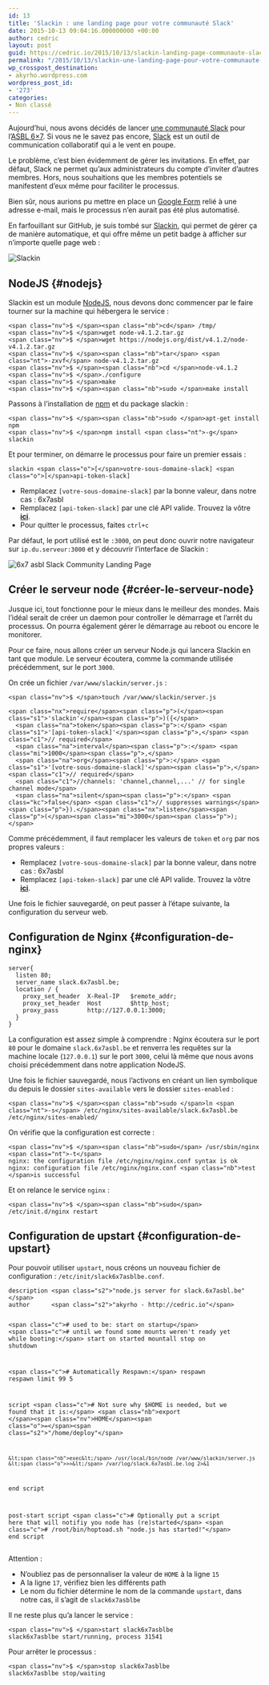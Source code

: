 ```yaml
---
id: 13
title: 'Slackin : une landing page pour votre communauté Slack'
date: 2015-10-13 09:04:16.000000000 +00:00
author: cedric
layout: post
guid: https://cedric.io/2015/10/13/slackin-landing-page-communaute-slack.html
permalink: "/2015/10/13/slackin-une-landing-page-pour-votre-communaute-slack/"
wp_crosspost_destination:
- akyrho.wordpress.com
wordpress_post_id:
- '273'
categories:
- Non classé
---
```

Aujourd’hui, nous avons décidés de lancer [une communauté Slack](http://slack.6x7asbl.be) pour l’[ASBL 6&#215;7](http://www.6x7asbl.be). Si vous ne le savez pas encore, [Slack](http://slack.com) est un outil de communication collaboratif qui a le vent en poupe.

Le problème, c’est bien évidemment de gérer les invitations. En effet, par défaut, Slack ne permet qu’aux administrateurs du compte d’inviter d’autres membres. Hors, nous souhaitions que les membres potentiels se manifestent d’eux même pour faciliter le processus.

Bien sûr, nous aurions pu mettre en place un [Google Form](https://www.google.com/intl/fr_be/forms/about/) relié à une adresse e-mail, mais le processus n’en aurait pas été plus automatisé.

En farfouillant sur GitHub, je suis tombé sur [Slackin](https://github.com/rauchg/slackin), qui permet de gérer ça de manière automatique, et qui offre même un petit badge à afficher sur n’importe quelle page web :

![Slackin](/images/slackin-demo.gif) 

## NodeJS {#nodejs}

Slackin est un module [NodeJS](nodejs.org), nous devons donc commencer par le faire tourner sur la machine qui hébergera le service :

<div class="language-sh highlighter-rouge">
  <div class="highlight">
    <pre class="highlight"><code>&lt;span class="nv">$ &lt;/span>&lt;span class="nb">cd&lt;/span> /tmp/
&lt;span class="nv">$ &lt;/span>wget node-v4.1.2.tar.gz
&lt;span class="nv">$ &lt;/span>wget https://nodejs.org/dist/v4.1.2/node-v4.1.2.tar.gz
&lt;span class="nv">$ &lt;/span>&lt;span class="nb">tar&lt;/span> &lt;span class="nt">-zxvf&lt;/span> node-v4.1.2.tar.gz
&lt;span class="nv">$ &lt;/span>&lt;span class="nb">cd &lt;/span>node-v4.1.2
&lt;span class="nv">$ &lt;/span>./configure
&lt;span class="nv">$ &lt;/span>make
&lt;span class="nv">$ &lt;/span>&lt;span class="nb">sudo &lt;/span>make install
</code></pre>
  </div>
</div>

Passons à l’installation de [npm](https://www.npmjs.com/) et du package slackin :

<!-- more -->

<div class="language-sh highlighter-rouge">
  <div class="highlight">
    <pre class="highlight"><code>&lt;span class="nv">$ &lt;/span>&lt;span class="nb">sudo &lt;/span>apt-get install npm
&lt;span class="nv">$ &lt;/span>npm install &lt;span class="nt">-g&lt;/span> slackin
</code></pre>
  </div>
</div>

Et pour terminer, on démarre le processus pour faire un premier essais :

<div class="language-sh highlighter-rouge">
  <div class="highlight">
    <pre class="highlight"><code>slackin &lt;span class="o">[&lt;/span>votre-sous-domaine-slack] &lt;span class="o">[&lt;/span>api-token-slack]
</code></pre>
  </div>
</div>

  * Remplacez <code class="highlighter-rouge">[votre-sous-domaine-slack]</code> par la bonne valeur, dans notre cas : 6x7asbl
  * Remplacez <code class="highlighter-rouge">[api-token-slack]</code> par une clé API valide. Trouvez la vôtre [**ici**](https://api.slack.com/web).
  * Pour quitter le processus, faites <code class="highlighter-rouge">ctrl+c</code>

Par défaut, le port utilisé est le <code class="highlighter-rouge">:3000</code>, on peut donc ouvrir notre navigateur sur <code class="highlighter-rouge">ip.du.serveur:3000</code> et y découvrir l’interface de Slackin :

![6x7 asbl Slack Community Landing Page](/images/6x7asbl-slack-community.jpg) 

## Créer le serveur node {#créer-le-serveur-node}

Jusque ici, tout fonctionne pour le mieux dans le meilleur des mondes. Mais l’idéal serait de créer un daemon pour controller le démarrage et l’arrêt du processus. On pourra également gérer le démarrage au reboot ou encore le monitorer.

Pour ce faire, nous allons créer un serveur Node.js qui lancera Slackin en tant que module. Le serveur écoutera, comme la commande utilisée précédemment, sur le port <code class="highlighter-rouge">3000</code>.

On crée un fichier <code class="highlighter-rouge">/var/www/slackin/server.js</code> :

<div class="language-sh highlighter-rouge">
  <div class="highlight">
    <pre class="highlight"><code>&lt;span class="nv">$ &lt;/span>touch /var/www/slackin/server.js
</code></pre>
  </div>
</div>

<div class="language-js highlighter-rouge">
  <div class="highlight">
    <pre class="highlight"><code>&lt;span class="nx">require&lt;/span>&lt;span class="p">(&lt;/span>&lt;span class="s1">'slackin'&lt;/span>&lt;span class="p">)({&lt;/span>
  &lt;span class="na">token&lt;/span>&lt;span class="p">:&lt;/span> &lt;span class="s1">'[api-token-slack]'&lt;/span>&lt;span class="p">,&lt;/span> &lt;span class="c1">// required&lt;/span>
  &lt;span class="na">interval&lt;/span>&lt;span class="p">:&lt;/span> &lt;span class="mi">1000&lt;/span>&lt;span class="p">,&lt;/span>
  &lt;span class="na">org&lt;/span>&lt;span class="p">:&lt;/span> &lt;span class="s1">'[votre-sous-domaine-slack]'&lt;/span>&lt;span class="p">,&lt;/span> &lt;span class="c1">// required&lt;/span>
  &lt;span class="c1">//channels: 'channel,channel,...' // for single channel mode&lt;/span>
  &lt;span class="na">silent&lt;/span>&lt;span class="p">:&lt;/span> &lt;span class="kc">false&lt;/span> &lt;span class="c1">// suppresses warnings&lt;/span>
&lt;span class="p">}).&lt;/span>&lt;span class="nx">listen&lt;/span>&lt;span class="p">(&lt;/span>&lt;span class="mi">3000&lt;/span>&lt;span class="p">);&lt;/span>
</code></pre>
  </div>
</div>

Comme précédemment, il faut remplacer les valeurs de <code class="highlighter-rouge">token</code> et <code class="highlighter-rouge">org</code> par nos propres valeurs :

  * Remplacez <code class="highlighter-rouge">[votre-sous-domaine-slack]</code> par la bonne valeur, dans notre cas : 6x7asbl
  * Remplacez <code class="highlighter-rouge">[api-token-slack]</code> par une clé API valide. Trouvez la vôtre [**ici**](https://api.slack.com/web).

Une fois le fichier sauvegardé, on peut passer à l’étape suivante, la configuration du serveur web.

## Configuration de Nginx {#configuration-de-nginx}

<div class="highlighter-rouge">
  <div class="highlight">
    <pre class="highlight"><code>server{
  listen 80;
  server_name slack.6x7asbl.be;
  location / {
    proxy_set_header  X-Real-IP   $remote_addr;
    proxy_set_header  Host        $http_host;
    proxy_pass        http://127.0.0.1:3000;
  }
}
</code></pre>
  </div>
</div>

La configuration est assez simple à comprendre : Nginx écoutera sur le port <code class="highlighter-rouge">80</code> pour le domaine <code class="highlighter-rouge">slack.6x7asbl.be</code> et renverra les requêtes sur la machine locale (<code class="highlighter-rouge">127.0.0.1</code>) sur le port <code class="highlighter-rouge">3000</code>, celui là même que nous avons choisi précédemment dans notre application NodeJS.

Une fois le fichier sauvegardé, nous l’activons en créant un lien symbolique du depuis le dossier <code class="highlighter-rouge">sites-available</code> vers le dossier <code class="highlighter-rouge">sites-enabled</code> :

<div class="language-sh highlighter-rouge">
  <div class="highlight">
    <pre class="highlight"><code>&lt;span class="nv">$ &lt;/span>&lt;span class="nb">sudo &lt;/span>ln &lt;span class="nt">-s&lt;/span> /etc/nginx/sites-available/slack.6x7asbl.be /etc/nginx/sites-enabled/
</code></pre>
  </div>
</div>

On vérifie que la configuration est correcte :

<div class="language-sh highlighter-rouge">
  <div class="highlight">
    <pre class="highlight"><code>&lt;span class="nv">$ &lt;/span>&lt;span class="nb">sudo&lt;/span> /usr/sbin/nginx &lt;span class="nt">-t&lt;/span>
nginx: the configuration file /etc/nginx/nginx.conf syntax is ok
nginx: configuration file /etc/nginx/nginx.conf &lt;span class="nb">test &lt;/span>is successful
</code></pre>
  </div>
</div>

Et on relance le service <code class="highlighter-rouge">nginx</code> :

<div class="language-sh highlighter-rouge">
  <div class="highlight">
    <pre class="highlight"><code>&lt;span class="nv">$ &lt;/span>&lt;span class="nb">sudo&lt;/span> /etc/init.d/nginx restart
</code></pre>
  </div>
</div>

## Configuration de upstart {#configuration-de-upstart}

Pour pouvoir utiliser <code class="highlighter-rouge">upstart</code>, nous créons un nouveau fichier de configuration : <code class="highlighter-rouge">/etc/init/slack6x7asblbe.conf</code>.

<div class="language-sh highlighter-rouge">
  <div class="highlight">
    <pre class="highlight"><code>description &lt;span class="s2">"node.js server for slack.6x7asbl.be"&lt;/span>
author      &lt;span class="s2">"akyrho - http://cedric.io"&lt;/span>

&lt;span class="c"># used to be: start on startup&lt;/span>
&lt;span class="c"># until we found some mounts weren't ready yet while booting:&lt;/span>
start on started mountall
stop on shutdown

&lt;span class="c"># Automatically Respawn:&lt;/span>
respawn
respawn limit 99 5

script
    &lt;span class="c"># Not sure why $HOME is needed, but we found that it is:&lt;/span>
    &lt;span class="nb">export &lt;/span>&lt;span class="nv">HOME&lt;/span>&lt;span class="o">=&lt;/span>&lt;span class="s2">"/home/deploy"&lt;/span>

    &lt;span class="nb">exec&lt;/span> /usr/local/bin/node /var/www/slackin/server.js &lt;span class="o">>>&lt;/span> /var/log/slack.6x7asbl.be.log 2>&1
end script

post-start script
   &lt;span class="c"># Optionally put a script here that will notifiy you node has (re)started&lt;/span>
   &lt;span class="c"># /root/bin/hoptoad.sh "node.js has started!"&lt;/span>
end script
</code></pre>
  </div>
</div>

Attention :

  * N’oubliez pas de personnaliser la valeur de <code class="highlighter-rouge">HOME</code> à la ligne <code class="highlighter-rouge">15</code>
  * A la ligne <code class="highlighter-rouge">17</code>, vérifiez bien les différents path
  * Le nom du fichier détermine le nom de la commande <code class="highlighter-rouge">upstart</code>, dans notre cas, il s’agit de <code class="highlighter-rouge">slack6x7asblbe</code>

Il ne reste plus qu’a lancer le service :

<div class="language-sh highlighter-rouge">
  <div class="highlight">
    <pre class="highlight"><code>&lt;span class="nv">$ &lt;/span>start slack6x7asblbe
slack6x7asblbe start/running, process 31541
</code></pre>
  </div>
</div>

Pour arrêter le processus :

<div class="language-sh highlighter-rouge">
  <div class="highlight">
    <pre class="highlight"><code>&lt;span class="nv">$ &lt;/span>stop slack6x7asblbe
slack6x7asblbe stop/waiting
</code></pre>
  </div>
</div>